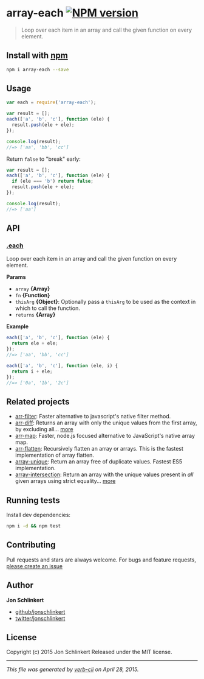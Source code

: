 # array-each [![NPM version](https://badge.fury.io/js/array-each.svg)](http://badge.fury.io/js/array-each)

> Loop over each item in an array and call the given function on every element.

## Install with [npm](npmjs.org)

```bash
npm i array-each --save
```

## Usage

```js
var each = require('array-each');

var result = [];
each(['a', 'b', 'c'], function (ele) {
  result.push(ele + ele);
});

console.log(result);
//=> ['aa', 'bb', 'cc']
```

Return `false` to "break" early:

```js
var result = [];
each(['a', 'b', 'c'], function (ele) {
  if (ele === 'b') return false;
  result.push(ele + ele);
});

console.log(result);
//=> ['aa']
```

## API

### [.each](index.js#L34)

Loop over each item in an array and call the given function on every element.

**Params**

* `array` **{Array}**
* `fn` **{Function}**
* `thisArg` **{Object}**: Optionally pass a `thisArg` to be used as the context in which to call the function.
* `returns` **{Array}**

**Example**

```js
each(['a', 'b', 'c'], function (ele) {
  return ele + ele;
});
//=> ['aa', 'bb', 'cc']

each(['a', 'b', 'c'], function (ele, i) {
  return i + ele;
});
//=> ['0a', '1b', '2c']
```

## Related projects

* [arr-filter](https://github.com/jonschlinkert/arr-filter): Faster alternative to javascript's native filter method.
* [arr-diff](https://github.com/jonschlinkert/arr-diff): Returns an array with only the unique values from the first array, by excluding all… [more](https://github.com/jonschlinkert/arr-diff)
* [arr-map](https://github.com/jonschlinkert/arr-map): Faster, node.js focused alternative to JavaScript's native array map.
* [arr-flatten](https://github.com/jonschlinkert/arr-flatten): Recursively flatten an array or arrays. This is the fastest implementation of array flatten.
* [array-unique](https://github.com/jonschlinkert/array-unique): Return an array free of duplicate values. Fastest ES5 implementation.
* [array-intersection](https://github.com/jonschlinkert/array-intersection): Return an array with the unique values present in _all_ given arrays using strict equality… [more](https://github.com/jonschlinkert/array-intersection)

## Running tests

Install dev dependencies:

```bash
npm i -d && npm test
```

## Contributing

Pull requests and stars are always welcome. For bugs and feature requests, [please create an issue](https://github.com/jonschlinkert/array-each/issues)

## Author

**Jon Schlinkert**

+ [github/jonschlinkert](https://github.com/jonschlinkert)
+ [twitter/jonschlinkert](http://twitter.com/jonschlinkert)

## License

Copyright (c) 2015 Jon Schlinkert
Released under the MIT license.

***

_This file was generated by [verb-cli](https://github.com/assemble/verb-cli) on April 28, 2015._

<!-- reflinks generated by verb-reflinks plugin -->

[assemble]: http://assemble.io
[template]: https://github.com/jonschlinkert/template
[verb]: https://github.com/assemble/verb